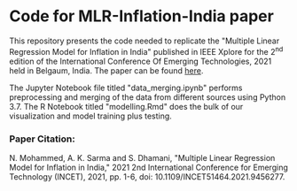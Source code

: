 # Code for MLR-Inflation-India paper

This repository presents the code needed to replicate the "Multiple Linear Regression Model for Inflation in India" published in IEEE Xplore for the 2<sup>nd</sup> edition of the International Conference Of Emerging Technologies, 2021 held in Belgaum, India.  The paper can be found [here](https://ieeexplore.ieee.org/document/9456277).

The Jupyter Notebook file titled "data_merging.ipynb" performs preprocessing and merging of the data from different sources using Python 3.7. The R Notebook titled "modelling.Rmd" does the bulk of our visualization and model training plus testing. 



### Paper Citation:

N. Mohammed, A. K. Sarma and S. Dhamani, "Multiple Linear Regression Model for Inflation in India," 2021 2nd International Conference for Emerging Technology (INCET), 2021, pp. 1-6, doi: 10.1109/INCET51464.2021.9456277.



